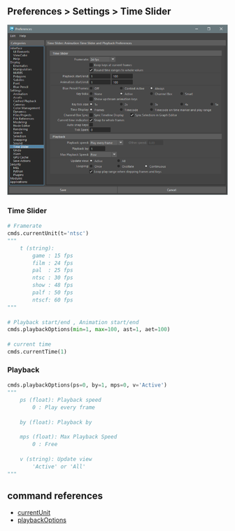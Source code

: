 ## Preferences > Settings > Time Slider

![TimeSlider](./images/Pref_Settings_TimeSlider.png)

### Time Slider
```python
# Framerate
cmds.currentUnit(t='ntsc')
""" 
    t (string):
        game : 15 fps
        film : 24 fps
        pal  : 25 fps
        ntsc : 30 fps
        show : 48 fps
        palf : 50 fps
        ntscf: 60 fps
"""

# Playback start/end , Animation start/end
cmds.playbackOptions(min=1, max=100, ast=1, aet=100)

# current time
cmds.currentTime(1)
```

### Playback
```python
cmds.playbackOptions(ps=0, by=1, mps=0, v='Active')
"""
    ps (float): Playback speed
        0 : Play every frame

    by (float): Playback by
    
    mps (float): Max Playback Speed
        0 : Free
    
    v (string): Update view
        'Active' or 'All'
"""
```


## command references
* [currentUnit](https://help.autodesk.com/cloudhelp/2019/ENU/Maya-Tech-Docs/CommandsPython/currentUnit.html)
* [playbackOptions](https://help.autodesk.com/cloudhelp/2016/JPN/Maya-Tech-Docs/CommandsPython/playbackOptions.html)